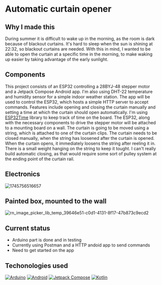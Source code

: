 # Automatic curtain opener

## Why I made this
During summer it is difficult to wake up in the morning, as the room is dark because of blackout curtains. It's hard to sleep when the sun is shining at 22:32, so blackout curtains are needed. With this in mind, I wanted to be able to open the curtain at a specific time in the morning, to make waking up easier by taking advantage of the early sunlight.

## Components
This project consists of an ESP32 controlling a 28BYJ-48 stepper motor and a Jetpack Compose Android app. I'm also using DHT-22 temperature and humidity sensor for a simple indoor weather station. The app will be used to control the ESP32, which hosts a simple HTTP server to accept commands. Features include opening and closing the curtain manually and setting a time at which the curtain should open automatically. I'm using [ESP32Time](https://github.com/fbiego/ESP32Time) library to keep track of time on the board. The ESP32, along with the necessary components to drive the stepper motor will be attached to a mounting board on a wall. The curtain is going to be moved using a string, which is attached to one of the curtain clips. The curtain needs to be closed manually, when the string has loosened after the curtain is opened. When the curtain opens, it immediately loosens the string after reeling it in. There is a small weight hanging on the string to keep it tought. I can't really build automatic closing, as that would require some sort of pulley system at the ending point of the curtain rail.

## Electronics
![1745756516657](https://github.com/user-attachments/assets/c2759542-a949-4fa3-a3d4-4571ba6a7316)

## Painted box, mounted to the wall
![rn_image_picker_lib_temp_39646e51-c0d1-4131-8f17-47b873c9ecd2](https://github.com/user-attachments/assets/997d62b1-b411-4a92-af57-61ae990d37c8)


## Current status
- Arduino part is done and in testing
- Currently using Postman and a HTTP andoid app to send commands
- Need to get started on the app

## Techonologies used

[![Arduino](https://img.shields.io/badge/Arduino-00979D?style=for-the-badge&logo=arduino&logoColor=white)](https://www.arduino.cc/)
[![Android](https://img.shields.io/badge/Android-3DDC84?style=for-the-badge&logo=android&logoColor=white)](https://developer.android.com/)
[![Jetpack Compose](https://img.shields.io/badge/Jetpack%20Compose-4285F4?style=for-the-badge&logo=android&logoColor=white)](https://developer.android.com/jetpack/compose)
[![Kotlin](https://img.shields.io/badge/Kotlin-0095D5?style=for-the-badge&logo=kotlin&logoColor=white)](https://kotlinlang.org/)
